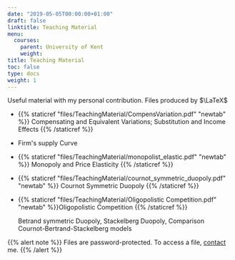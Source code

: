 ```yaml
---
date: "2019-05-05T00:00:00+01:00"
draft: false
linktitle: Teaching Material
menu:
  courses:
    parent: University of Kent
    weight: 
title: Teaching Material
toc: false
type: docs
weight: 1
---
```


Useful material with my personal contribution. Files produced by $\LaTeX$

- {{% staticref "files/TeachingMaterial/CompensVariation.pdf" "newtab" %}} Compensating and Equivalent Variations; Substitution and Income Effects {{% /staticref %}}
- Firm's  supply Curve
- {{% staticref "files/TeachingMaterial/monopolist_elastic.pdf" "newtab" %}} Monopoly and Price Elasticity {{% /staticref %}}
- {{% staticref "files/TeachingMaterial/cournot_symmetric_duopoly.pdf" "newtab" %}} Cournot Symmetric Duopoly {{% /staticref %}} 
- {{% staticref "files/TeachingMaterial/Oligopolistic Competition.pdf" "newtab" %}}Oligopolistic Competition {{% /staticref %}}
  
  Betrand symmetric Duopoly, Stackelberg Duopoly, Comparison Cournot-Bertrand-Stackelberg models




{{% alert note %}}
Files are password-protected. To access a file, [contact](mailto:galanakis.gian@gmail.com) me. 
{{% /alert %}}


